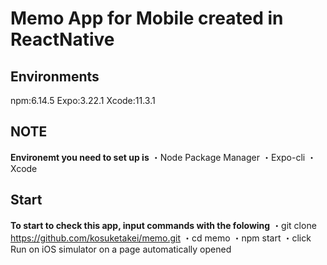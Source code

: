 # Memo App for Mobile created in ReactNative
## Environments
npm:6.14.5
Expo:3.22.1
Xcode:11.3.1
## NOTE
__Environemt you need to set up is__
・Node Package Manager
・Expo-cli
・Xcode
## Start
__To start to check this app, input commands with the folowing__
・git clone https://github.com/kosuketakei/memo.git
・cd memo
・npm start 
・click Run on iOS simulator on a page automatically opened
